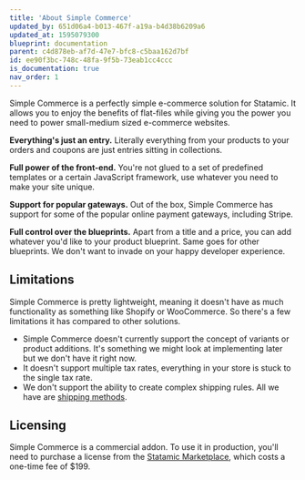 ```yaml
---
title: 'About Simple Commerce'
updated_by: 651d06a4-b013-467f-a19a-b4d38b6209a6
updated_at: 1595079300
blueprint: documentation
parent: c4d878eb-af7d-47e7-bfc8-c5baa162d7bf
id: ee90f3bc-748c-48fa-9f5b-73eab1cc4ccc
is_documentation: true
nav_order: 1
---
```

Simple Commerce is a perfectly simple e-commerce solution for Statamic. It allows you to enjoy the benefits of flat-files while giving you the power you need to power small-medium sized e-commerce websites.

**Everything's just an entry.** Literally everything from your products to your orders and coupons are just entries sitting in collections.

**Full power of the front-end.** You're not glued to a set of predefined templates or a certain JavaScript framework, use whatever you need to make your site unique.

**Support for popular gateways.** Out of the box, Simple Commerce has support for some of the popular online payment gateways, including Stripe.

**Full control over the blueprints.** Apart from a title and a price, you can add whatever you'd like to your product blueprint. Same goes for other blueprints. We don't want to invade on your happy developer experience.

## Limitations
Simple Commerce is pretty lightweight, meaning it doesn't have as much functionality as something like Shopify or WooCommerce. So there's a few limitations it has compared to other solutions.

* Simple Commerce doesn't currently support the concept of variants or product additions. It's something we might look at implementing later but we don't have it right now.
* It doesn't support multiple tax rates, everything in your store is stuck to the single tax rate.
* We don't support the ability to create complex shipping rules. All we have are [shipping methods](./shipping).

## Licensing
Simple Commerce is a commercial addon. To use it in production, you'll need to purchase a license from the [Statamic Marketplace](https://statamic.com/addons/double-three-digital/simple-commerce), which costs a one-time fee of $199.
